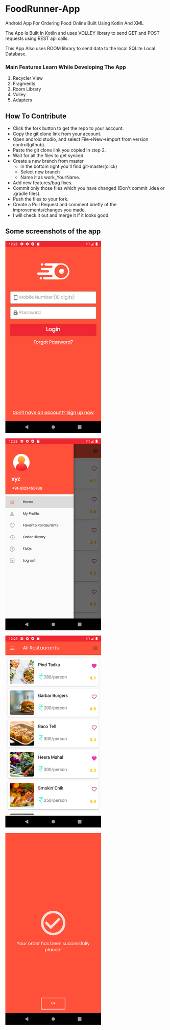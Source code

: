# FoodRunner-App
Android App For Ordering Food Online Built Using Kotlin And XML

The App Is Built In Kotlin and uses VOLLEY library to send GET and POST requests using REST api calls.

This App Also uses ROOM library to send data to the local SQLite Local Database.

### Main Features Learn While Developing The App
1. Recycler View
2. Fragments
3. Room Library
4. Volley
5. Adapters

## How To Contribute
- Click the fork button to get the repo to your account.
- Copy the git clone link from your account.
- Open android studio, and select File->New->import from version control(github).
- Paste the git clone link you copied in step 2.
- Wait for all the files to get synced.
- Create a new branch from master
  - In the bottom right you'll find git-master(click)
  - Select new branch
  - Name it as work_YourName.
- Add new features/bug fixes.
- Commit only those files which you have changed (Don't commit .idea or .gradle files).
- Push the files to your fork.
- Create a Pull Request and comment briefly of the improvements/changes you made.
- I will check it out and merge it if it looks good.

## Some screenshots of the app

<p align="left">
  <img width="300" height="600" src="https://github.com/IshmeetSingh06/FoodRunner-App/blob/master/Screenshots/Screenshot_1634756196.png">
</p>

<p align="left">
  <img width="300" height="600" src="https://github.com/IshmeetSingh06/FoodRunner-App/blob/master/Screenshots/Screenshot_1634756323.png">
</p>

<p align="left">
  <img width="300" height="600" src="https://github.com/IshmeetSingh06/FoodRunner-App/blob/master/Screenshots/Screenshot_1634756330.png">
</p>

<p align="left">
  <img width="300" height="600" src="https://github.com/IshmeetSingh06/FoodRunner-App/blob/master/Screenshots/Screenshot_1634756339.png">
</p>

